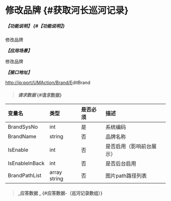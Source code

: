# 修改品牌 {#获取河长巡河记录}

##### _【功能说明】_ {#【功能说明】}

修改品牌

_**【应用场景】**_

修改品牌

_**【接口地址】**_

[http://ip:port/UMAction/Brand/E](http://ip:port/HMQuery/PatrolRiver/GetPatrolRivers)ditBrand

> #### _请求数据_ {#请求数据}

| 变量名 | 类型 | 是否必须 | 描述 |
| :--- | :--- | :--- | :--- |
| BrandSysNo | int | 是 | 系统编码 |
| BrandName | string | 否 | 品牌名称 |
| IsEnable | int | 否 | 是否启用（影响前台展示） |
| IsEnableInBack | int | 否 | 是否后台启用 |
| BrandPathList | array string | 否 | 图片path路径列表 |

> #### _应答数据 _ {#应答数据-（巡河记录数组）}



